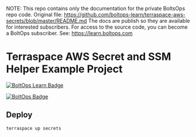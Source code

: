 <!-- note marker start -->
NOTE: This repo contains only the documentation for the private BoltsOps repo code.
Original file: https://github.com/boltops-learn/terraspace-aws-secrets/blob/master/README.md
The docs are publish so they are available for interested subscribers.
For access to the source code, you can become a BoltOps subscriber.
See: https://learn.boltops.com

<!-- note marker end -->

# Terraspace AWS Secret and SSM Helper Example Project

[![BoltOps Learn Badge](https://img.boltops.com/boltops-learn/boltops-learn.png)](https://learn.boltops.com)

[![BoltOps Badge](https://img.boltops.com/boltops/badges/boltops-badge.png)](https://www.boltops.com)

## Deploy

    terraspace up secrets
